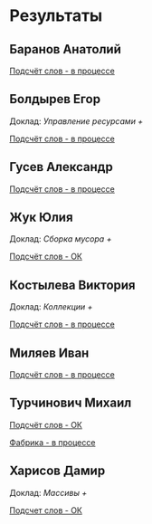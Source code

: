 # Результаты

## Баранов Анатолий

[Подсчёт слов - в процессе](/2017.java/results/baranov/)

## Болдырев Егор

Доклад: *Управление ресурсами +*

[Подсчёт слов - в процессе](/2017.java/results/boldyrev/)

## Гусев Александр

[Подсчёт слов - в процессе](/2017.java/results/gusev/)

## Жук Юлия

Доклад: *Сборка мусора +*

[Подсчёт слов - ОК](/2017.java/results/zhuk/)

## Костылева Виктория

Доклад: *Коллекции +*

[Подсчёт слов - в процессе](/2017.java/results/kostyleva/)

## Миляев Иван

[Подсчёт слов - в процессе](/2017.java/results/milyaev/)

## Турчинович Михаил

[Подсчёт слов - ОК](/2017.java/results/turchinovich/)

[Фабрика - в процессе](/2017.java/results/turchinovich/#2)

## Харисов Дамир

Доклад: *Массивы +*

[Подсчет слов - ОК](/2017.java/results/kharisov/)

